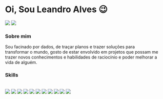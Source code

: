# Oi, Sou Leandro Alves 😉
<!---
[![Github Badge](https://img.shields.io/badge/-Github-000?style=flat-square&logo=Github&logoColor=white&link=https://github.com/fagnerpsantos)](https://github.com/fagnerpsantos)
[![Twitter Badge](https://img.shields.io/badge/-Twitter-1ca0f1?style=flat-square&labelColor=1ca0f1&logo=twitter&logoColor=white&link=https://twitter.com/fagnerpsantos)](https://twitter.com/fagnerpsantos)
[![Youtube Badge](https://img.shields.io/badge/-YouTube-ff0000?style=flat-square&labelColor=ff0000&logo=youtube&logoColor=white&link=https://www.youtube.com/user/TreinaWeb)](https://www.youtube.com/user/TreinaWeb)
https://img.shields.io/badge/Streamlit-FF4B4B?style=for-the-badge&logo=Streamlit&logoColor=white
[![Linkedin Badge](https://img.shields.io/badge/-LinkedIn-blue?style=flat-square&logo=Linkedin&logoColor=white&link=https://www.linkedin.com/in/fagnerpsantos/)](https://www.linkedin.com/in/leandro-alves-79683576/)
<img align="center" src=https://img.shields.io/badge/Pandas-2C2D72?style=for-the-badge&logo=pandas&logoColor=white"> Certificações 
<img align="center" src=https://img.shields.io/badge/Udemy-EC5252?style=for-the-badge&logo=Udemy&logoColor=white">
- [Courses](https://www.treinaweb.com.br/cursos-online?q=fagner+pinheiro) 👨🏼‍🏫 - It's are technical courses on many technologies, such as Django, Flask, Python, Kotlin, Flutter, Dart, Git and more
 <img align="center" src=https://github-readme-stats.vercel.app/api/top-langs/?username={username}&theme=blue-green?style=for-the-badge&logo=pandas&logoColor=white">
- [Blog](https://www.treinaweb.com.br/blog/author/fagner-pinheiro/) ✍🏼 - I'm write about many things.
- [Website](https://fagnerpsantos.dev/) 💻 - Working on it.
<a href="https://www.youtube.com/channel/UC_-uuuZbY0AAt9CViNzvc-Q" target="_blank"><img src="https://img.shields.io/badge/YouTube-FF0000?style=for-the-badge&logo=youtube&logoColor=white" target="_blank"></a>
<a href="https://instagram.com/rafaballerini" target="_blank"><img src="https://img.shields.io/badge/-Instagram-%23E4405F?style=for-the-badge&logo=instagram&logoColor=white" target="_blank"></a>
<a href="https://www.twitch.tv/rafaballerinii" target="_blank"><img src="https://img.shields.io/badge/Twitch-9146FF?style=for-the-badge&logo=twitch&logoColor=white" target="_blank"></a>
<a href="https://discord.gg/wagxzStdcR" target="_blank"><img src="https://img.shields.io/badge/Discord-7289DA?style=for-the-badge&logo=discord&logoColor=white" target="_blank"></a> 
<img align="center" src=https://github-readme-stats.vercel.app/api/top-langs/?username={username}&theme=blue-green?style=for-the-badge&logo=pandas&logoColor=white">
WillLeandro/WillLeandro is a ✨ special ✨ repository because its `README.md` (this file) appears on your GitHub profile.
You can click the Preview link to take a look at your changes.

div> --->

  
  <a href = "mailto:laswsdata@gmail.com"><img src="https://img.shields.io/badge/-Gmail-%23333?style=for-the-badge&logo=gmail&logoColor=white" target="_blank"></a>
  <a href="https://www.linkedin.com/in/leandro-alves-79683576/" target="_blank"><img src="https://img.shields.io/badge/-LinkedIn-%230077B5?style=for-the-badge&logo=linkedin&logoColor=white" target="_blank"></a> 

### Sobre mim
Sou facinado por dados, de traçar planos e trazer soluções para transformar o mundo, gosto de estar envolvido em projetos que possam me trazer novos conhecimentos e habilidades de raciocínio e poder melhorar a vida de alguém. 

### Skills

<div style="display: inline_block"><br>
<img align="center" src=https://img.shields.io/badge/Jupyter-F37626.svg?&style=for-the-badge&logo=Jupyter&logoColor=white">
<img align="center" src=https://img.shields.io/badge/Colab-F9AB00.svg?&style=for-the-badge&logo=colab&logoColor=white">
<img align="center" src=https://img.shields.io/badge/MySQL-005C84?style=for-the-badge&logo=mysql&logoColor=white">
<img align="center" src=https://img.shields.io/badge/PowerBI-41454A?style=for-the-badge&logo=Power%20BI&logoColor=white">
<img align="center" src=https://img.shields.io/badge/Tableau-E97627?style=for-the-badge&logo=Tableau&logoColor=white">  
<img align="center" src=https://img.shields.io/badge/Python-3776AB?style=for-the-badge&logo=&logoColor=white">
<img align="center" src=https://img.shields.io/badge/Numpy-777BB4?style=for-the-badge&logo=numpy&logoColor=white">
<img align="center" src=https://img.shields.io/badge/Pandas-2C2D72?style=for-the-badge&logo=pandas&logoColor=white">
<img align="center" src=https://img.shields.io/badge/Plotly-239120?style=for-the-badge&logo=&logoColor=white">  
<img align="center" src=https://img.shields.io/badge/BigQuery-00A8E1?style=for-the-badge&logo=&logoColor=white">
<img align="center" src=https://img.shields.io/badge/DataStudio-18BFFF?style=for-the-badge&logo=&logoColor=white">
                                                                                                                 
                     
 
  
     


  
  


